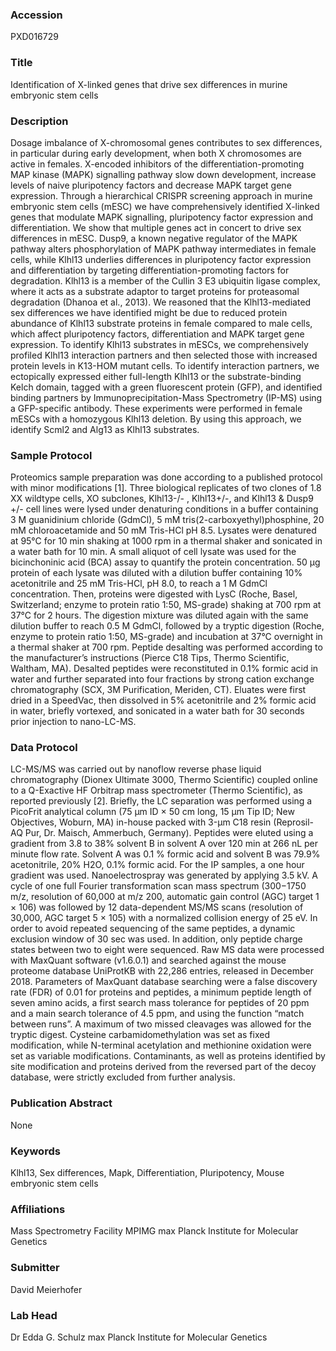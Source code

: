 ### Accession
PXD016729

### Title
Identification of X-linked genes that drive sex differences in murine embryonic stem cells

### Description
Dosage imbalance of X-chromosomal genes contributes to sex differences, in particular during early development, when both X chromosomes are active in females. X-encoded inhibitors of the differentiation-promoting MAP kinase (MAPK) signalling pathway slow down development, increase levels of naive pluripotency factors and decrease MAPK target gene expression. Through a hierarchical CRISPR screening approach in murine embryonic stem cells (mESC) we have comprehensively identified X-linked genes that modulate MAPK signalling, pluripotency factor expression and differentiation. We show that multiple genes act in concert to drive sex differences in mESC. Dusp9, a known negative regulator of the MAPK pathway alters phosphorylation of MAPK pathway intermediates in female cells, while Klhl13 underlies differences in pluripotency factor expression and differentiation by targeting differentiation-promoting factors for degradation. Klhl13 is a member of the Cullin 3 E3 ubiquitin ligase complex, where it acts as a substrate adaptor to target proteins for proteasomal degradation (Dhanoa et al., 2013). We reasoned that the Klhl13-mediated sex differences we have identified might be due to reduced protein abundance of Klhl13 substrate proteins in female compared to male cells, which affect pluripotency factors, differentiation and MAPK target gene expression. To identify Klhl13 substrates in mESCs, we comprehensively profiled Klhl13 interaction partners and then selected those with increased protein levels in K13-HOM mutant cells. To identify interaction partners, we ectopically expressed either full-length Klhl13 or the substrate-binding Kelch domain, tagged with a green fluorescent protein (GFP), and identified binding partners by Immunoprecipitation-Mass Spectrometry (IP-MS) using a GFP-specific antibody. These experiments were performed in female mESCs with a homozygous Klhl13 deletion. By using this approach, we identify Scml2 and Alg13 as Klhl13 substrates.

### Sample Protocol
Proteomics sample preparation was done according to a published protocol with minor modifications [1]. Three biological replicates of two clones of 1.8 XX wildtype cells, XO subclones, Klhl13-/- , Klhl13+/-,  and Klhl13 & Dusp9 +/- cell lines were lysed under denaturing conditions in a buffer containing 3 M guanidinium chloride (GdmCl), 5 mM tris(2-carboxyethyl)phosphine, 20 mM chloroacetamide and 50 mM Tris-HCl pH 8.5. Lysates were denatured at 95°C for 10 min shaking at 1000 rpm in a thermal shaker and sonicated in a water bath for 10 min. A small aliquot of cell lysate was used for the bicinchoninic acid (BCA) assay to quantify the protein concentration. 50 µg protein of each lysate was diluted with a dilution buffer containing 10% acetonitrile and 25 mM Tris-HCl, pH 8.0, to reach a 1 M GdmCl concentration. Then, proteins were digested with LysC (Roche, Basel, Switzerland; enzyme to protein ratio 1:50, MS-grade) shaking at 700 rpm at 37°C for 2 hours. The digestion mixture was diluted again with the same dilution buffer to reach 0.5 M GdmCl, followed by a tryptic digestion (Roche, enzyme to protein ratio 1:50, MS-grade) and incubation at 37°C overnight in a thermal shaker at 700 rpm. Peptide desalting was performed according to the manufacturer’s instructions (Pierce C18 Tips, Thermo Scientific, Waltham, MA). Desalted peptides were reconstituted in 0.1% formic acid in water and further separated into four fractions by strong cation exchange chromatography (SCX, 3M Purification, Meriden, CT). Eluates were first dried in a SpeedVac, then dissolved in 5% acetonitrile and 2% formic acid in water, briefly vortexed, and sonicated in a water bath for 30 seconds prior injection to nano-LC-MS.

### Data Protocol
LC-MS/MS was carried out by nanoflow reverse phase liquid chromatography (Dionex Ultimate 3000, Thermo Scientific) coupled online to a Q-Exactive HF Orbitrap mass spectrometer (Thermo Scientific), as reported previously [2]. Briefly, the LC separation was performed using a PicoFrit analytical column (75 μm ID × 50 cm long, 15 µm Tip ID; New Objectives, Woburn, MA) in-house packed with 3-µm C18 resin (Reprosil-AQ Pur, Dr. Maisch, Ammerbuch, Germany). Peptides were eluted using a gradient from 3.8 to 38% solvent B in solvent A over 120 min at 266 nL per minute flow rate. Solvent A was 0.1 % formic acid and solvent B was 79.9% acetonitrile, 20% H2O, 0.1% formic acid. For the IP samples, a one hour gradient was used. Nanoelectrospray was generated by applying 3.5 kV. A cycle of one full Fourier transformation scan mass spectrum (300−1750 m/z, resolution of 60,000 at m/z 200, automatic gain control (AGC) target 1 × 106) was followed by 12 data-dependent MS/MS scans (resolution of 30,000, AGC target 5 × 105) with a normalized collision energy of 25 eV. In order to avoid repeated sequencing of the same peptides, a dynamic exclusion window of 30 sec was used. In addition, only peptide charge states between two to eight were sequenced. Raw MS data were processed with MaxQuant software (v1.6.0.1) and searched against the mouse proteome database UniProtKB with 22,286 entries, released in December 2018. Parameters of MaxQuant database searching were a false discovery rate (FDR) of 0.01 for proteins and peptides, a minimum peptide length of seven amino acids, a first search mass tolerance for peptides of 20 ppm and a main search tolerance of 4.5 ppm, and using the function “match between runs”. A maximum of two missed cleavages was allowed for the tryptic digest. Cysteine carbamidomethylation was set as fixed modification, while N-terminal acetylation and methionine oxidation were set as variable modifications. Contaminants, as well as proteins identified by site modification and proteins derived from the reversed part of the decoy database, were strictly excluded from further analysis.

### Publication Abstract
None

### Keywords
Klhl13, Sex differences, Mapk, Differentiation, Pluripotency, Mouse embryonic stem cells

### Affiliations
Mass Spectrometry Facility MPIMG
max Planck Institute for Molecular Genetics

### Submitter
David Meierhofer

### Lab Head
Dr Edda G. Schulz
max Planck Institute for Molecular Genetics


